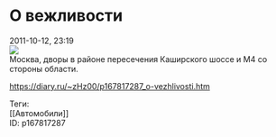 О вежливости
=============

   
 2011-10-12, 23:19   
   ![](https://d.radikal.ru/d23/2201/07/b0b5507aebe6.png)   
 Москва, дворы в районе пересечения Каширского шоссе и М4 со стороны области.    
    
 <https://diary.ru/~zHz00/p167817287_o-vezhlivosti.htm>   
   
 Теги:   
 [[Автомобили]]   
 ID: p167817287